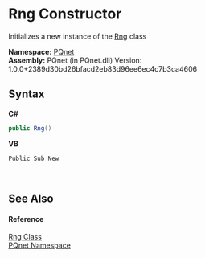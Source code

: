 # Rng Constructor 
 

Initializes a new instance of the <a href="ddffefe6-05b3-3cfd-5002-c9b1df78c47f">Rng</a> class

**Namespace:**&nbsp;<a href="fc4f881f-e121-9cf0-ed49-65bf6b5a005d">PQnet</a><br />**Assembly:**&nbsp;PQnet (in PQnet.dll) Version: 1.0.0+2389d30bd26bfacd2eb83d96ee6ec4c7b3ca4606

## Syntax

**C#**<br />
``` C#
public Rng()
```

**VB**<br />
``` VB
Public Sub New
```

<br />

## See Also


#### Reference
<a href="ddffefe6-05b3-3cfd-5002-c9b1df78c47f">Rng Class</a><br /><a href="fc4f881f-e121-9cf0-ed49-65bf6b5a005d">PQnet Namespace</a><br />